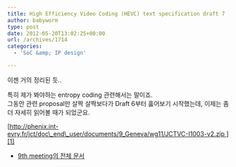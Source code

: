 ```yaml
---
title: High Efficiency Video Coding (HEVC) text specification draft 7
author: babyworm
type: post
date: 2012-05-20T13:02:25+00:00
url: /archives/1714
categories:
  - 'SoC &amp; IP design'

---
```

이젠 거의 정리된 듯..

특히 제가 봐야하는 entropy coding 관련해서는 말이죠.  
그동안 관련 proposal만 살짝 살짝보다가 Draft 6부터 훓어보기 시작했는데, 이제는 좀 더 자세히 읽어볼 때가 되었군요.

[http://phenix.int-evry.fr/jct/doc\_end\_user/documents/9_Geneva/wg11/JCTVC-I1003-v2.zip ][1]

* [9th meeting의 전체 문서][2]

 [1]: http://phenix.int-evry.fr/jct/doc_end_user/documents/9_Geneva/wg11/JCTVC-I1003-v2.zip
 [2]: http://phenix.int-evry.fr/jct/doc_end_user/current_meeting.php?id_meeting=152&search_id_group=1&search_sub_group=1